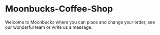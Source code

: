 # Moonbucks-Coffee-Shop

Welcome to Moonbucks where you can place and change your order, see our wonderful team or write us a message.
